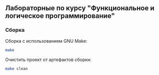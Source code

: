 ## Лабораторные по курсу "Функциональное и логическое программирование"

### Сборка

Сборка с использованием GNU Make:
```bash
make
```

Очистить проект от артефактов сборки:
```bash
make clean
```
